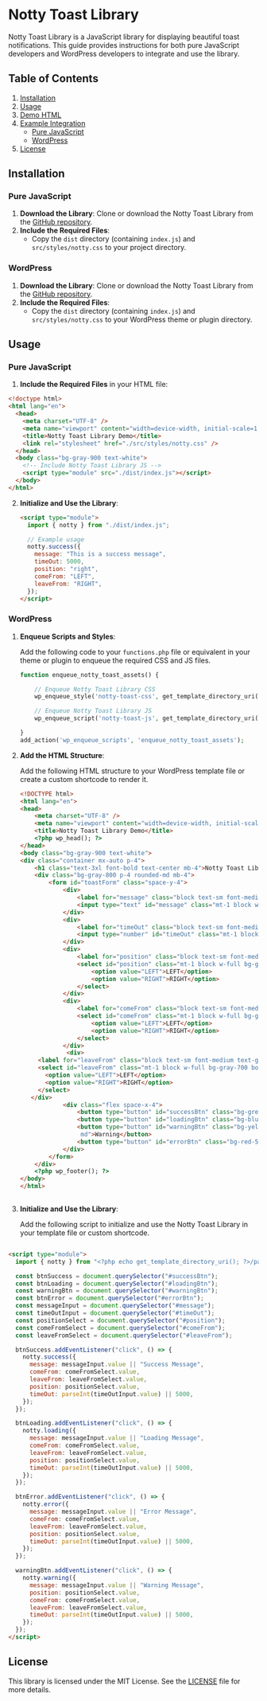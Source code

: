 # Notty Toast Library

Notty Toast Library is a JavaScript library for displaying beautiful toast notifications. This guide provides instructions for both pure JavaScript developers and WordPress developers to integrate and use the library.

## Table of Contents

1. [Installation](#installation)
2. [Usage](#usage)
3. [Demo HTML](#demo-html)
4. [Example Integration](#example-integration)
   - [Pure JavaScript](#pure-javascript)
   - [WordPress](#wordpress)
5. [License](#license)

## Installation

### Pure JavaScript

1. **Download the Library**: Clone or download the Notty Toast Library from the [GitHub repository](https://github.com/saarock/notty).
2. **Include the Required Files**:
   - Copy the `dist` directory (containing `index.js`) and `src/styles/notty.css` to your project directory.

### WordPress

1. **Download the Library**: Clone or download the Notty Toast Library from the [GitHub repository](https://github.com/saarock/notty).
2. **Include the Required Files**:
   - Copy the `dist` directory (containing `index.js`) and `src/styles/notty.css` to your WordPress theme or plugin directory.

## Usage

### Pure JavaScript

1. **Include the Required Files** in your HTML file:

```html
<!doctype html>
<html lang="en">
  <head>
    <meta charset="UTF-8" />
    <meta name="viewport" content="width=device-width, initial-scale=1.0" />
    <title>Notty Toast Library Demo</title>
    <link rel="stylesheet" href="./src/styles/notty.css" />
  </head>
  <body class="bg-gray-900 text-white">
    <!-- Include Notty Toast Library JS -->
    <script type="module" src="./dist/index.js"></script>
  </body>
</html>
```

2. **Initialize and Use the Library**:

   ```html
   <script type="module">
     import { notty } from "./dist/index.js";

     // Example usage
     notty.success({
       message: "This is a success message",
       timeOut: 5000,
       position: "right",
       comeFrom: "LEFT",
       leaveFrom: "RIGHT",
     });
   </script>
   ```

### WordPress

1. **Enqueue Scripts and Styles**:

   Add the following code to your `functions.php` file or equivalent in your theme or plugin to enqueue the required CSS and JS files.

   ```php
   function enqueue_notty_toast_assets() {

       // Enqueue Notty Toast Library CSS
       wp_enqueue_style('notty-toast-css', get_template_directory_uri() . '/path-to-your/notty.css');

       // Enqueue Notty Toast Library JS
       wp_enqueue_script('notty-toast-js', get_template_directory_uri() . '/path-to-your/dist/index.js', array(), false, true);

   }
   add_action('wp_enqueue_scripts', 'enqueue_notty_toast_assets');
   ```

2. **Add the HTML Structure**:

   Add the following HTML structure to your WordPress template file or create a custom shortcode to render it.

   ```html
   <!DOCTYPE html>
   <html lang="en">
   <head>
       <meta charset="UTF-8" />
       <meta name="viewport" content="width=device-width, initial-scale=1.0" />
       <title>Notty Toast Library Demo</title>
       <?php wp_head(); ?>
   </head>
   <body class="bg-gray-900 text-white">
   <div class="container mx-auto p-4">
       <h1 class="text-3xl font-bold text-center mb-4">Notty Toast Library Playground</h1>
       <div class="bg-gray-800 p-4 rounded-md mb-4">
           <form id="toastForm" class="space-y-4">
               <div>
                   <label for="message" class="block text-sm font-medium text-gray-300">Message</label>
                   <input type="text" id="message" class="mt-1 block w-full bg-gray-700 border border-gray-600 text-white py-2 px-3 rounded" placeholder="Enter toast message">
               </div>
               <div>
                   <label for="timeOut" class="block text-sm font-medium text-gray-300">Timeout (ms)</label>
                   <input type="number" id="timeOut" class="mt-1 block w-full bg-gray-700 border border-gray-600 text-white py-2 px-3 rounded" placeholder="Enter timeout">
               </div>
               <div>
                   <label for="position" class="block text-sm font-medium text-gray-300">Position</label>
                   <select id="position" class="mt-1 block w-full bg-gray-700 border border-gray-600 text-white py-2 px-3 rounded">
                       <option value="LEFT">LEFT</option>
                       <option value="RIGHT">RIGHT</option>
                   </select>
               </div>
               <div>
                   <label for="comeFrom" class="block text-sm font-medium text-gray-300">Come From</label>
                   <select id="comeFrom" class="mt-1 block w-full bg-gray-700 border border-gray-600 text-white py-2 px-3 rounded">
                       <option value="LEFT">LEFT</option>
                       <option value="RIGHT">RIGHT</option>
                   </select>
               </div>
                <div>
        <label for="leaveFrom" class="block text-sm font-medium text-gray-300">Leave From</label>
        <select id="leaveFrom" class="mt-1 block w-full bg-gray-700 border border-gray-600 text-white py-2 px-3 rounded">
          <option value="LEFT">LEFT</option>
          <option value="RIGHT">RIGHT</option>
        </select>
      </div>
               <div class="flex space-x-4">
                   <button type="button" id="successBtn" class="bg-green-500 hover:bg-green-600 text-white py-2 px-4 rounded focus:outline-none">Success</button>
                   <button type="button" id="loadingBtn" class="bg-blue-500 hover:bg-blue-600 text-white py-2 px-4 rounded focus:outline-none">Loading</button>
                   <button type="button" id="warningBtn" class="bg-yellow-700 hover:bg-yellow-600 text-white py-2 px-6 rounded-lg focus:outline-none focus:ring-2 focus:ring-yellow-400 shadow- 
                    md">Warning</button>
                   <button type="button" id="errorBtn" class="bg-red-500 hover:bg-red-600 text-white py-2 px-4 rounded focus:outline-none">Error</button>
               </div>
           </form>
       </div>
       <?php wp_footer(); ?>
   </body>
   </html>
  

3. **Initialize and Use the Library**:

   Add the following script to initialize and use the Notty Toast Library in your template file or custom shortcode.

```html

<script type="module">
  import { notty } from "<?php echo get_template_directory_uri(); ?>/path-to-your/dist/index.js";

  const btnSuccess = document.querySelector("#successBtn");
  const btnLoading = document.querySelector("#loadingBtn");
  const warningBtn = document.querySelector("#warningBtn");
  const btnError = document.querySelector("#errorBtn");
  const messageInput = document.querySelector("#message");
  const timeOutInput = document.querySelector("#timeOut");
  const positionSelect = document.querySelector("#position");
  const comeFromSelect = document.querySelector("#comeFrom");
  const leaveFromSelect = document.querySelector("#leaveFrom");

  btnSuccess.addEventListener("click", () => {
    notty.success({
      message: messageInput.value || "Success Message",
      comeFrom: comeFromSelect.value,
      leaveFrom: leaveFromSelect.value,
      position: positionSelect.value,
      timeOut: parseInt(timeOutInput.value) || 5000,
    });
  });

  btnLoading.addEventListener("click", () => {
    notty.loading({
      message: messageInput.value || "Loading Message",
      comeFrom: comeFromSelect.value,
      leaveFrom: leaveFromSelect.value,
      position: positionSelect.value,
      timeOut: parseInt(timeOutInput.value) || 5000,
    });
  });

  btnError.addEventListener("click", () => {
    notty.error({
      message: messageInput.value || "Error Message",
      comeFrom: comeFromSelect.value,
      leaveFrom: leaveFromSelect.value,
      position: positionSelect.value,
      timeOut: parseInt(timeOutInput.value) || 5000,
    });
  });

  warningBtn.addEventListener("click", () => {
    notty.warning({
      message: messageInput.value || "Warning Message",
      position: positionSelect.value,
      comeFrom: comeFromSelect.value,
      leaveFrom: leaveFromSelect.value,
      timeOut: parseInt(timeOutInput.value) || 5000,
    });
  });
</script>
```



## License

This library is licensed under the MIT License. See the [LICENSE](./LICENSE) file for more details.
